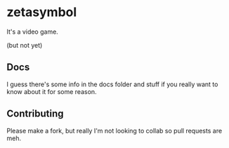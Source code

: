 # zetasymbol
It's a video game.

(but not yet)

## Docs
I guess there's some info in the docs folder and stuff if you really want to know about it for some reason.

## Contributing
Please make a fork, but really I'm not looking to collab so pull requests are meh.